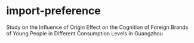 # import-preference
Study on the Influence of Origin Effect on the Cognition of Foreign Brands  of Young People in Different Consumption Levels in Guangzhou
